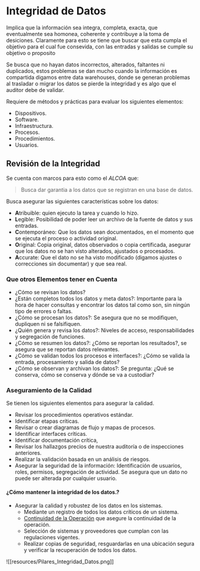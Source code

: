 # Integridad de Datos

Implica que la información sea integra, completa, exacta, que eventualmente sea homonea, coherente y contribuye a la toma de desiciones. Claramente para esto se tiene que buscar que esta cumpla el objetivo para el cual fue consevida, con las entradas y salidas se cumple su objetivo o proposito

Se busca que no hayan datos incorrectos, alterados, faltantes ni duplicados, estos problemas se dan mucho cuando la información es compartida digamos entre data warehouses, donde se generan problemas al trasladar o migrar los datos se pierde la integridad y es algo que el auditor debe de validar.

Requiere de métodos y prácticas para evaluar los siguientes elementos:

* Dispositivos.
* Software.
* Infraestructura.
* Procesos.
* Procedimientos.
* Usuarios.

## Revisión de la Integridad

Se cuenta con marcos para esto como el *ALCOA* que:

> Busca dar garantia a los datos que se registran en una base de datos.

Busca asegurar las siguientes características sobre los datos:

* **A**tribuible: quien ejecuto la tarea y cuando lo hizo.
* **L**egible: Posibilidad de poder leer un archivo de la fuente de datos y sus entradas.
* **C**ontemporáneo: Que los datos sean documentados, en el momento que se ejecuta el proceso o actividad original.
* **O**riginal: Copia original, datos observados o copia certificada, asegurar que los datos no se han visto alterados, ajustados o procesados.
* **A**ccurate: Que el dato no se ha visto modificado (digamos ajustes o correcciones sin documentar) y que sea real.

### Que otros Elementos tener en Cuenta

* ¿Cómo se revisan los datos?
* ¿Están completos todos los datos y meta datos?: Importante para la hora de hacer consultas y encontrar los datos tal como son, sin ningún tipo de errores o faltas.
* ¿Cómo se procesan los datos?: Se asegura que no se modifiquen, dupliquen ni se falsifiquen.
* ¿Quién genera y revisa los datos?: Niveles de acceso, responsabilidades y segregación de funciones.
* ¿Cómo se resumen los datos?: ¿Cómo se reportan los resultados?, se asegura que se reportan datos relevantes.
* ¿Cómo se validan todos los procesos e interfaces?: ¿Cómo se valida la entrada, procesamiento y salida de datos?
* ¿Cómo se observan y archivan los datos?: Se pregunta: ¿Qué se conserva, cómo se conserva y dónde se va a custodiar?

### Aseguramiento de la Calidad

Se tienen los siguientes elementos para asegurar la calidad.

* Revisar los procedimientos operativos estándar.
* Identificar etapas críticas.
* Revisar o crear diagramas de flujo y mapas de procesos.
* Identificar interfaces críticas.
* Identificar documentación crítica,
* Revisar los hallazgos precios de nuestra auditoría o de inspecciones anteriores.
* Realizar la validación basada en un análisis de riesgos.
* Asegurar la seguridad de la información: Identificación de usuarios, roles, permisos, segregación de actividad. Se asegura que un dato no puede ser alterada por cualquier usuario.

#### ¿Cómo mantener la integridad de los datos.?

* Asegurar la calidad y robustez de los datos en los sistemas.
  * Mediante un registro de todos los datos críticos de un sistema.
  * [Continuidad de la Operación](Continuidad_de_la_Operación.md) que asegure la continuidad de la operación.
  * Selección de sistemas y proveedores que cumplan con las regulaciones vigentes.
  * Realizar copias de seguridad, resguardarlas en una ubicación segura y verificar la recuperación de todos los datos.

![[resources/Pilares_Integridad_Datos.png]]